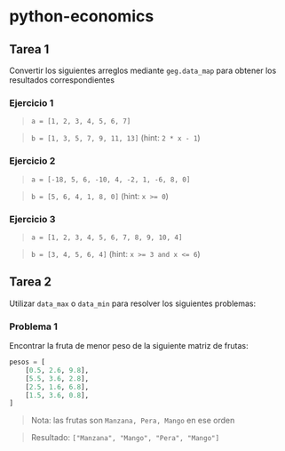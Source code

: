 # python-economics

## Tarea 1

Convertir los siguientes arreglos mediante `geg.data_map` para
obtener los resultados correspondientes

### Ejercicio 1

> `a = [1, 2, 3, 4, 5, 6, 7]`

> `b = [1, 3, 5, 7, 9, 11, 13]` (hint: `2 * x - 1`)

### Ejercicio 2

> `a = [-18, 5, 6, -10, 4, -2, 1, -6, 8, 0]`

> `b = [5, 6, 4, 1, 8, 0]` (hint: `x >= 0`)

### Ejercicio 3

> `a = [1, 2, 3, 4, 5, 6, 7, 8, 9, 10, 4]`

> `b = [3, 4, 5, 6, 4]` (hint: `x >= 3 and x <= 6`)

## Tarea 2

Utilizar `data_max` o `data_min` para resolver los siguientes
problemas:

### Problema 1

Encontrar la fruta de menor peso de la siguiente matriz
de frutas:

~~~py
pesos = [
    [0.5, 2.6, 9.8],
    [5.5, 3.6, 2.8],
    [2.5, 1.6, 6.8],
    [1.5, 3.6, 0.8],
]
~~~

> Nota: las frutas son `Manzana, Pera, Mango` en ese orden

> Resultado: `["Manzana", "Mango", "Pera", "Mango"]`
